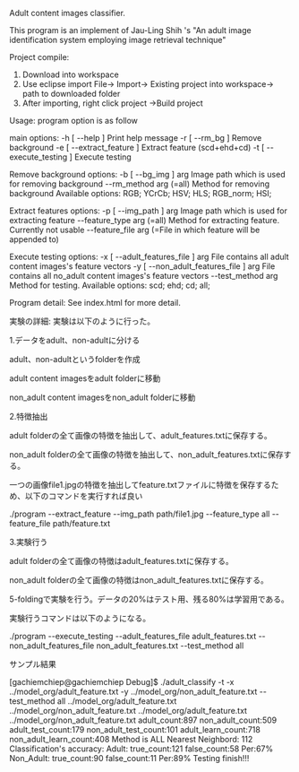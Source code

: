 Adult content images classifier.

This program is an implement of 
Jau-Ling Shih 's "An adult image identification system employing image retrieval technique"


Project compile:
1. Download into workspace
2. Use eclipse import 
   File-> Import-> Existing project into workspace-> path to downloaded folder
3. After importing, right click project ->Build project


Usage: program option is as follow

main options:
  -h [ --help ]                         Print help message
  -r [ --rm_bg ]                        Remove background 
  -e [ --extract_feature ]              Extract feature (scd+ehd+cd)
  -t [ --execute_testing ]              Execute testing

Remove background options:
  -b [ --bg_img ] arg                   Image path which is used for removing 
                                        background
  --rm_method arg (=all)                Method for removing background 
                                        Available options: RGB; YCrCb; HSV; 
                                        HLS; RGB_norm; HSI;

Extract features options:
  -p [ --img_path ] arg                 Image path which is used for extracting
                                        feature
  --feature_type arg (=all)             Method for extracting feature.
                                        Currently not usable
  --feature_file arg (=File in which feature will be appended to)

Execute testing options:
  -x [ --adult_features_file ] arg      File contains all adult content 
                                        images's feature vectors
  -y [ --non_adult_features_file ] arg  File contains all no_adult content 
                                        images's feature vectors
  --test_method arg                     Method for testing. 
                                        Available options: scd; ehd; cd; all;




Program detail:
See index.html for more detail.  


実験の詳細:
実験は以下のように行った。

1.データをadult、non-adultに分ける

adult、non-adultというfolderを作成  

adult content imagesをadult folderに移動

non_adult content imagesをnon_adult folderに移動

2.特徴抽出

adult folderの全て画像の特徴を抽出して、adult_features.txtに保存する。

non_adult folderの全て画像の特徴を抽出して、non_adult_features.txtに保存する。

一つの画像file1.jpgの特徴を抽出してfeature.txtファイルに特徴を保存するため、以下のコマンドを実行すれば良い

./program --extract_feature --img_path path/file1.jpg --feature_type all
--feature_file path/feature.txt 

3.実験行う

adult folderの全て画像の特徴はadult_features.txtに保存する。

non_adult folderの全て画像の特徴はnon_adult_features.txtに保存する。

5-foldingで実験を行う。データの20%はテスト用、残る80%は学習用である。

実験行うコマンドは以下のようになる。

./program --execute_testing --adult_features_file adult_features.txt
 --non_adult_features_file non_adult_features.txt --test_method all
 
 サンプル結果
 
[gachiemchiep@gachiemchiep Debug]$ ./adult_classify -t -x ../model_org/adult_feature.txt -y ../model_org/non_adult_feature.txt --test_method all
../model_org/adult_feature.txt ../model_org/non_adult_feature.txt
../model_org/adult_feature.txt
../model_org/non_adult_feature.txt
adult_count:897
non_adult_count:509 
adult_test_count:179
non_adult_test_count:101 
adult_learn_count:718
non_adult_learn_count:408 
Method is ALL
Nearest Neighbord: 112
Classification's accuracy:
Adult:          true_count:121 false_count:58 Per:67%
Non_Adult:      true_count:90 false_count:11 Per:89%
Testing finish!!! 
 